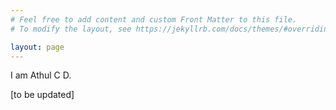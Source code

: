 ```yaml
---
# Feel free to add content and custom Front Matter to this file.
# To modify the layout, see https://jekyllrb.com/docs/themes/#overriding-theme-defaults

layout: page
---
```


I am Athul C D.

[to be updated]

<!-- ## Updates:

Aug 2022: Started my PhD at Purdue University

Jul 2022: Graduated from IIT Bombay -->